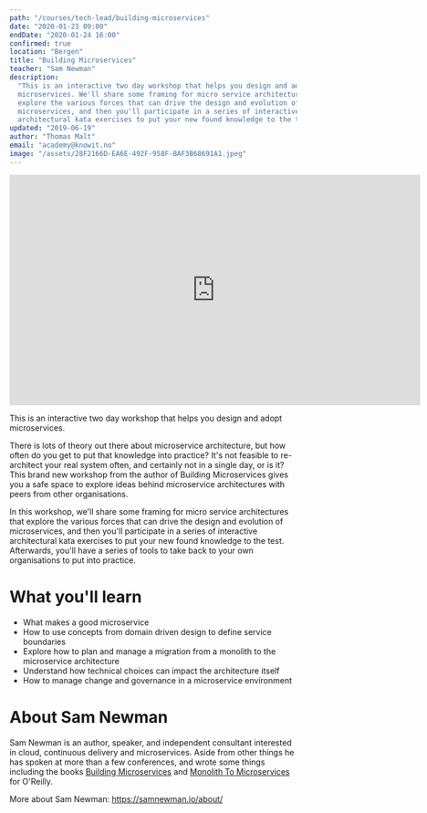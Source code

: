 ```yaml
---
path: "/courses/tech-lead/building-microservices"
date: "2020-01-23 09:00"
endDate: "2020-01-24 16:00"
confirmed: true
location: "Bergen"
title: "Building Microservices"
teacher: "Sam Newman"
description:
  "This is an interactive two day workshop that helps you design and adopt
  microservices. We'll share some framing for micro service architectures that
  explore the various forces that can drive the design and evolution of
  microservices, and then you'll participate in a series of interactive
  architectural kata exercises to put your new found knowledge to the test."
updated: "2019-06-19"
author: "Thomas Malt"
email: "academy@knowit.no"
image: "/assets/28F2166D-EA6E-492F-958F-BAF3B68691A1.jpeg"
---
```


<iframe width="720" height="404" 
  src="https://www.youtube.com/embed/SKt1RfOmR3U" frameborder="0" 
  allow="accelerometer; autoplay; encrypted-media; gyroscope; picture-in-picture" 
  allowfullscreen>
</iframe>

This is an interactive two day workshop that helps you design and adopt
microservices.

There is lots of theory out there about microservice architecture, but how
often do you get to put that knowledge into practice? It's not feasible to
re-architect your real system often, and certainly not in a single day, or is
it? This brand new workshop from the author of Building Microservices gives
you a safe space to explore ideas behind microservice architectures with peers
from other organisations.

In this workshop, we'll share some framing for micro service architectures
that explore the various forces that can drive the design and evolution of
microservices, and then you'll participate in a series of interactive
architectural kata exercises to put your new found knowledge to the test.
Afterwards, you'll have a series of tools to take back to your own
organisations to put into practice.

# What you'll learn

- What makes a good microservice
- How to use concepts from domain driven design to define service boundaries
- Explore how to plan and manage a migration from a monolith to the
  microservice architecture
- Understand how technical choices can impact the architecture itself
- How to manage change and governance in a microservice environment

# About Sam Newman

Sam Newman is an author, speaker, and independent consultant interested in
cloud, continuous delivery and microservices. Aside from other things he has
spoken at more than a few conferences, and wrote some things including the
books [Building Microservices](http://buildingmicroservices.com/) and
[Monolith To Microservices](https://samnewman.io/books/monolith-to-microservices/)
for O'Reilly.

More about Sam Newman: https://samnewman.io/about/
